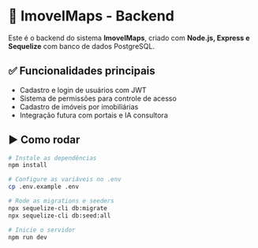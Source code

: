 # 📌 ImovelMaps - Backend

Este é o backend do sistema **ImovelMaps**, criado com **Node.js, Express e Sequelize** com banco de dados PostgreSQL.

## ✅ Funcionalidades principais

- Cadastro e login de usuários com JWT
- Sistema de permissões para controle de acesso
- Cadastro de imóveis por imobiliárias
- Integração futura com portais e IA consultora

## ▶️ Como rodar

```bash
# Instale as dependências
npm install

# Configure as variáveis no .env
cp .env.example .env

# Rode as migrations e seeders
npx sequelize-cli db:migrate
npx sequelize-cli db:seed:all

# Inicie o servidor
npm run dev
